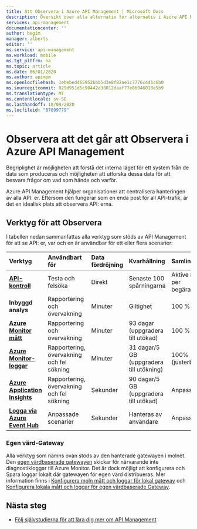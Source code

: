 ```yaml
---
title: Att Observera i Azure API Management | Microsoft Docs
description: Översikt över alla alternativ för alternativ i Azure API Management.
services: api-management
documentationcenter: ''
author: begim
manager: alberts
editor: ''
ms.service: api-management
ms.workload: mobile
ms.tgt_pltfrm: na
ms.topic: article
ms.date: 06/01/2020
ms.author: apimpm
ms.openlocfilehash: 1ebebed465952bbb5d3e8f82ae1c7776c441c6b0
ms.sourcegitcommit: 829d951d5c90442a38012daaf77e86046018e5b9
ms.translationtype: MT
ms.contentlocale: sv-SE
ms.lasthandoff: 10/09/2020
ms.locfileid: "87099779"
---
```

# <a name="observability-in-azure-api-management"></a>Observera att det går att Observera i Azure API Management

Begriplighet är möjligheten att förstå det interna läget för ett system från de data som produceras och möjligheten att utforska dessa data för att besvara frågor om vad som hände och varför. 

Azure API Management hjälper organisationer att centralisera hanteringen av alla API: er. Eftersom den fungerar som en enda post för all API-trafik, är det en idealisk plats att observera API: erna. 

## <a name="observability-tools"></a>Verktyg för att Observera

I tabellen nedan sammanfattas alla verktyg som stöds av API Management för att se API: er, var och en är användbar för ett eller flera scenarier:

| Verktyg        | Användbart för    | Data fördröjning | Kvarhållning | Samling | Data typ | Enabled|
|:------------- |:-------------|:---- |:----|:---- |:--- |:---- 
| **[API-kontroll](api-management-howto-api-inspector.md)** | Testa och felsöka | Direkt | Senaste 100 spårningarna | Aktive rad per begäran | Begär spårning | Alltid
| **Inbyggd analys** | Rapportering och övervakning | Minuter | Giltighet | 100 % | Rapporter och loggar | Alltid |
| **[Azure Monitor mått](api-management-howto-use-azure-monitor.md)** | Rapportering och övervakning | Minuter | 93 dagar (uppgradera till utökad) | 100 % | Mått | Alltid |
| **[Azure Monitor-loggar](api-management-howto-use-azure-monitor.md)** | Rapportering, övervakning och fel sökning | Minuter | 31 dagar/5 GB (uppgradera till utökning) | 100% (justerbar) | Loggar | Valfritt |
| **[Azure Application Insights](api-management-howto-app-insights.md)** | Rapportering, övervakning och fel sökning | Sekunder | 90 dagar/5 GB (uppgradera till utökad) | Anpassad | Loggar, mått | Valfritt |
| **[Logga via Azure Event Hub](api-management-howto-log-event-hubs.md)** | Anpassade scenarier | Sekunder | Hanteras av användare | Anpassad | Anpassad | Valfritt |

### <a name="self-hosted-gateway"></a>Egen värd-Gateway

Alla verktyg som nämns ovan stöds av den hanterade gatewayen i molnet. Den [egen värdbaserade gatewayen](self-hosted-gateway-overview.md) skickar för närvarande inte diagnostikloggar till Azure Monitor. Det är dock möjligt att konfigurera och Spara loggar lokalt där gatewayen för egen värd distribueras. Mer information finns i [Konfigurera moln mått och loggar för lokal gateway](how-to-configure-cloud-metrics-logs.md) och [Konfigurera lokala mått och loggar för egen värdbaserade Gateway](how-to-configure-local-metrics-logs.md).

## <a name="next-steps"></a>Nästa steg

* [Följ självstudierna för att lära dig mer om API Management](import-and-publish.md)
